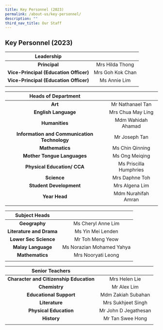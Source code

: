```yaml
---
title: Key Personnel (2023)
permalink: /about-us/key-personnel/
description: ""
third_nav_title: Our Staff
---
```


## Key Personnel (2023)

| **Leadership** |  |
|:---:|:---:|
| **Principal** | Mrs Hilda Thong |
| **Vice-Principal (Education Officer)** | Mrs Goh Kok Chan |
| **Vice-Principal (Education Officer)** | Ms Annie Lim |
| | |

| **Heads of Department** |  |
|:---:|:---:|
| **Art** | Mr Nathanael Tan |
| **English Language** | Mrs Chua May Ling |
| **Humanities** | Mdm Wahidah Ahamad |
| **Information and Communication Technology** | Mr Joseph Tan |
| **Mathematics** | Ms Chin Qinning |
| **Mother Tongue Languages** | Ms Ong Meiqing |
| **Physical Education/ CCA** | Ms Priscilla Humphries |
| **Science** | Mrs Daphne Toh |
| **Student Development** | Mrs Algena Lim |
| **Year Head** | Mdm Nurahifah Amran |
|  |  |

| **Subject Heads** |  |
|:---:|:---:|
| **Geography** | Ms Cheryl Anne Lim |
| **Literature and Drama** | Ms Yin Mei Lenden |
| **Lower Sec Science** | Mr Toh Meng Yeow |
| **Malay Language** | Ms Norazian Mohamed Yahya |
| **Mathematics** | Mrs Nooryati Leong |
|  |  |

| **Senior Teachers** |  |
|:---:|:---:|
| **Character and Citizenship Education** | Mrs Helen Lie |
| **Chemistry** | Mr Alex Lim |
| **Educational Support** | Mdm Zakiah Subahan |
| **Literature** | Mrs Sukhjeet Singh |
| **Physical Education** | Mr John D Jegathesan |
| **History** | Mr Tan Swee Hong |
|  |  |